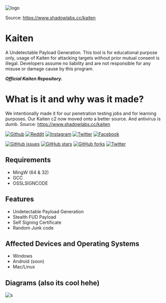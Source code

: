 
![logo](https://i.imgur.com/zDAgX52.png)

Source: https://www.shadowlabs.cc/kaiten
# Kaiten
A Undetectable Payload Generation.
This tool is for educational purpose only, usage of Kaiten for attacking targets without prior mutual consent is illegal. Developers assume no liability and are not responsible for any misuse or damage cause by this program.

***Official Kaiten Repository.***

# What is it and why was it made?
We intentionally made it for our penetration testing jobs and for learning purposes. Our Kaiten c2 now moved onto a better source. And antivirus is dumb.
Source: https://www.shadowlabs.cc/kaiten

[![Github](https://img.shields.io/badge/Github-Shadowlabs-green?style=for-the-badge&logo=github)](https://github.com/shadowlabscc)
[![Reddit](https://img.shields.io/badge/Reddit-Shadowlabs-orange?style=for-the-badge&logo=reddit)](https://reddit.com/r/shadowlabs)
[![Instagram](https://img.shields.io/badge/IG-shadowlabs-red?style=for-the-badge&logo=instagram)](https://www.instagram.com/shadowlabs.cc)
[![Twitter](https://img.shields.io/badge/Twitter-blue?style=for-the-badge&logo=twitter)](https://twitter.com/shadowlabscc)
[![Facebook](https://img.shields.io/badge/Facebook-purple?style=for-the-badge&logo=facebook)](https://facebook.com/shadowlabscc)

[![GitHub issues](https://img.shields.io/github/issues/shadowlabscc/Kaiten.svg)](https://github.com/shadowlabscc/ProjectOpal/issues)
[![GitHub stars](https://img.shields.io/github/stars/shadowlabscc/Kaiten.svg)](https://github.com/shadowlabscc/ProjectOpal/stargazers)
[![GitHub forks](https://img.shields.io/github/forks/shadowlabscc/Kaiten.svg)](https://github.com/shadowlabscc/Kaiten/network)
[![Twitter](https://img.shields.io/twitter/url/https/github.com/shadowlabscc/ProjectOpal.svg?style=popout)](https://twitter.com/intent/tweet?text=Wow:&url=https://github.com/shadowlabscc/Kaiten)

## Requirements
- MingW (64 & 32)
- GCC
- OSSLSIGNCODE

## Features

- Undetectable Payload Generation
- Stealth FUD Payload
- Self Signing Certificate
- Random Junk code

## Affected Devices and Operating Systems
- Windows
- Android (soon)
- Mac/Linux

## Diagrams (also its cool hehe)

![s](https://i.imgur.com/Nz5SvPU.png)
